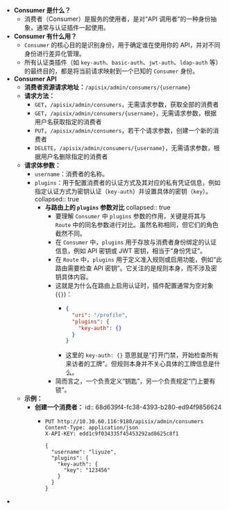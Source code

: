 - **Consumer 是什么？**
	- 消费者（Consumer）是服务的使用者，是对“API 调用者”的一种身份抽象，通常与认证插件一起使用。
- **Consumer 有什么用？**
	- `Consumer` 的核心目的是识别身份，用于确定谁在使用你的 API，并对不同身份进行差异化管理。
	- 所有认证类插件（如 `key-auth`、`basic-auth`、`jwt-auth`、`ldap-auth` 等）的最终目的，都是将当前请求映射到一个已知的 `Consumer` 身份。
- **Consumer API**
	- **消费者资源请求地址：**`/apisix/admin/consumers/{username}`
	- **请求方法：**
		- `GET`，`/apisix/admin/consumers`，无需请求参数，获取全部的消费者
		- `GET`，`/apisix/admin/consumers/{username}`，无需请求参数，根据用户名获取指定的消费者
		- `PUT`，`/apisix/admin/consumers`，若干个请求参数，创建一个新的消费者
		- `DELETE`，`/apisix/admin/consumers/{username}`，无需请求参数，根据用户名删除指定的消费者
	- **请求体参数：**
		- `username`：消费者的名称。
		- `plugins`：用于配置消费者的认证方式及其对应的私有凭证信息，例如指定认证方式为密钥认证（`key-auth`）并设置具体的密钥（`key`）。
		  collapsed:: true
			- **与路由上的 `plugins` 参数对比**
			  collapsed:: true
				- 要理解 `Consumer` 中 `plugins` 参数的作用，关键是将其与 `Route` 中的同名参数进行对比。虽然名称相同，但它们的角色截然不同。
				- 在 `Consumer` 中，`plugins` 用于存放与消费者身份绑定的认证信息，例如 API 密钥或 JWT 密钥，相当于“身份凭证”。
				- 在 `Route` 中，`plugins` 用于定义准入规则或启用功能，例如“此路由需要检查 API 密钥”。它关注的是规则本身，而不涉及密钥具体内容。
				- 这就是为什么在路由上启用认证时，插件配置通常为空对象 (`{}`)：
					- ```json
					  {
					    "uri": "/profile",
					    "plugins": {
					      "key-auth": {}
					    }
					  }
					  ```
					- 这里的 `key-auth: {}` 意思就是“打开门禁，开始检查所有来访者的工牌”。但规则本身并不关心具体的工牌信息是什么。
				- 简而言之，一个负责定义“钥匙”，另一个负责规定“门上要有锁”。
	- **示例：**
		- **创建一个消费者：**
		  id:: 68d639f4-fc38-4393-b280-ed94f9856624
			- ```http
			  PUT http://10.30.60.116:9180/apisix/admin/consumers
			  Content-Type: application/json
			  X-API-KEY: edd1c9f034335f45453292ad8625c8f1
			  
			  {
			    "username": "liyuze",
			    "plugins": {
			      "key-auth": {
			        "key": "123456"
			      }
			    }
			  }
			  ```
-